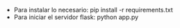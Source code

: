 - Para instalar lo necesario: pip install -r requirements.txt
- Para iniciar el servidor flask: python app.py